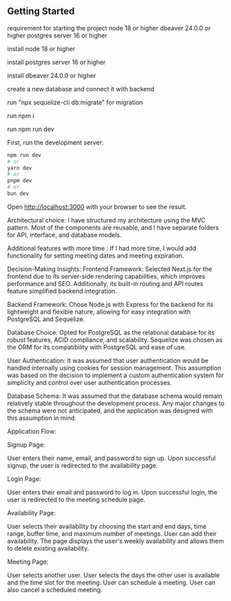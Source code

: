 ## Getting Started

requirement for starting the project
node 18 or higher
dbeaver 24.0.0 or higher
postgres server 16 or higher

install node 18 or higher 

install postgres server 16 or higher 

install dbeaver 24.0.0 or higher

create a new database and connect it with backend

run "npx sequelize-cli db:migrate" for migration

run npm i 

run npm run dev

First, run the development server:

```bash
npm run dev
# or
yarn dev
# or
pnpm dev
# or
bun dev
```

Open [http://localhost:3000](http://localhost:3000) with your browser to see the result.



Architectural choice:
I have structured my architecture using the MVC pattern. Most of the components are reusable, and I have separate folders for API, interface, and database models.

Additional features with more time :
If I had more time, I would add functionality for setting meeting dates and meeting expiration.

Decision-Making Insights:
Frontend Framework: Selected Next.js for the frontend due to its server-side rendering capabilities, which improves performance and SEO. Additionally, its built-in routing and API routes feature simplified backend integration.

Backend Framework: Chose Node.js with Express for the backend for its lightweight and flexible nature, allowing for easy integration with PostgreSQL and Sequelize.

Database Choice: Opted for PostgreSQL as the relational database for its robust features, ACID compliance, and scalability. Sequelize was chosen as the ORM for its compatibility with PostgreSQL and ease of use.

User Authentication: It was assumed that user authentication would be handled internally using cookies for session management. This assumption was based on the decision to implement a custom authentication system for simplicity and control over user authentication processes.

Database Schema: It was assumed that the database schema would remain relatively stable throughout the development process. Any major changes to the schema were not anticipated, and the application was designed with this assumption in mind.


Application Flow:



Signup Page:

User enters their name, email, and password to sign up.
Upon successful signup, the user is redirected to the availability page.

Login Page:

User enters their email and password to log in.
Upon successful login, the user is redirected to the meeting schedule page.


Availability Page:

User selects their availability by choosing the start and end days, time range, buffer time, and maximum number of meetings.
User can add their availability.
The page displays the user's weekly availability and allows them to delete existing availability.


Meeting Page: 

User selects another user.
User selects the days the other user is available and the time slot for the meeting.
User can schedule a meeting.
User can also cancel a scheduled meeting.






























<!-- This is a [Next.js](https://nextjs.org/) project bootstrapped with [`create-next-app`](https://github.com/vercel/next.js/tree/canary/packages/create-next-app).

## Getting Started

First, run the development server:

```bash
npm run dev
# or
yarn dev
# or
pnpm dev
# or
bun dev
```

Open [http://localhost:3000](http://localhost:3000) with your browser to see the result.

You can start editing the page by modifying `app/page.tsx`. The page auto-updates as you edit the file.

This project uses [`next/font`](https://nextjs.org/docs/basic-features/font-optimization) to automatically optimize and load Inter, a custom Google Font.

## Learn More

To learn more about Next.js, take a look at the following resources:

- [Next.js Documentation](https://nextjs.org/docs) - learn about Next.js features and API.
- [Learn Next.js](https://nextjs.org/learn) - an interactive Next.js tutorial.

You can check out [the Next.js GitHub repository](https://github.com/vercel/next.js/) - your feedback and contributions are welcome!

## Deploy on Vercel

The easiest way to deploy your Next.js app is to use the [Vercel Platform](https://vercel.com/new?utm_medium=default-template&filter=next.js&utm_source=create-next-app&utm_campaign=create-next-app-readme) from the creators of Next.js.

Check out our [Next.js deployment documentation](https://nextjs.org/docs/deployment) for more details. -->
